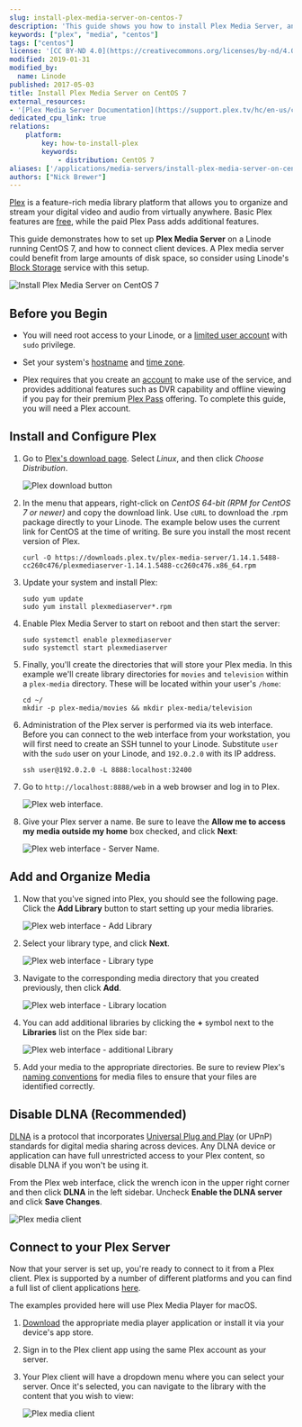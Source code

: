 ```yaml
---
slug: install-plex-media-server-on-centos-7
description: 'This guide shows you how to install Plex Media Server, an application that organizes and can stream your photos, videos, music, and more, on CentOS 7.'
keywords: ["plex", "media", "centos"]
tags: ["centos"]
license: '[CC BY-ND 4.0](https://creativecommons.org/licenses/by-nd/4.0)'
modified: 2019-01-31
modified_by:
  name: Linode
published: 2017-05-03
title: Install Plex Media Server on CentOS 7
external_resources:
- '[Plex Media Server Documentation](https://support.plex.tv/hc/en-us/categories/200007567-Plex-Media-Server)'
dedicated_cpu_link: true
relations:
    platform:
        key: how-to-install-plex
        keywords:
            - distribution: CentOS 7
aliases: ['/applications/media-servers/install-plex-media-server-on-centos-7/']
authors: ["Nick Brewer"]
---
```


[Plex](https://www.plex.tv/) is a feature-rich media library platform that allows you to organize and stream your digital video and audio from virtually anywhere. Basic Plex features are [free](https://support.plex.tv/articles/202526943-plex-free-vs-paid/), while the paid Plex Pass adds additional features.

This guide demonstrates how to set up **Plex Media Server** on a Linode running CentOS 7, and how to connect client devices. A Plex media server could benefit from large amounts of disk space, so consider using Linode's [Block Storage](/docs/products/storage/block-storage/) service with this setup.

![Install Plex Media Server on CentOS 7](install-plex-media-server-on-centos-7.png)


## Before you Begin

- You will need root access to your Linode, or a [limited user account](/docs/products/compute/compute-instances/guides/set-up-and-secure/#add-a-limited-user-account) with `sudo` privilege.

- Set your system's [hostname](/docs/products/compute/compute-instances/guides/set-up-and-secure/#configure-a-custom-hostname) and [time zone](/docs/products/compute/compute-instances/guides/set-up-and-secure/#set-the-timezone).

- Plex requires that you create an [account](https://www.plex.tv/features/) to make use of the service, and provides additional features such as DVR capability and offline viewing if you pay for their premium [Plex Pass](https://www.plex.tv/features/plex-pass/) offering. To complete this guide, you will need a Plex account.


## Install and Configure Plex

1.  Go to [Plex's download page](https://www.plex.tv/media-server-downloads/). Select *Linux*, and then click *Choose Distribution*.

    ![Plex download button](plex-download-button.png)

2.  In the menu that appears, right-click on *CentOS 64-bit (RPM for CentOS 7 or newer)* and copy the download link. Use `cURL` to download the .rpm package directly to your Linode. The example below uses the current link for CentOS at the time of writing. Be sure you install the most recent version of Plex.

        curl -O https://downloads.plex.tv/plex-media-server/1.14.1.5488-cc260c476/plexmediaserver-1.14.1.5488-cc260c476.x86_64.rpm

3.  Update your system and install Plex:

        sudo yum update
        sudo yum install plexmediaserver*.rpm

4.  Enable Plex Media Server to start on reboot and then start the server:

        sudo systemctl enable plexmediaserver
        sudo systemctl start plexmediaserver

5.  Finally, you'll create the directories that will store your Plex media. In this example we'll create library directories for `movies` and `television` within a `plex-media` directory. These will be located within your user's `/home`:

        cd ~/
        mkdir -p plex-media/movies && mkdir plex-media/television

6.  Administration of the Plex server is performed via its web interface. Before you can connect to the web interface from your workstation, you will first need to create an SSH tunnel to your Linode. Substitute `user` with the `sudo` user on your Linode, and `192.0.2.0` with its IP address.

        ssh user@192.0.2.0 -L 8888:localhost:32400

7.  Go to  `http://localhost:8888/web` in a web browser and log in to Plex.

    ![Plex web interface.](plex-browser-view.png)

8.  Give your Plex server a name. Be sure to leave the **Allow me to access my media outside my home** box checked, and click **Next**:

    ![Plex web interface - Server Name.](plex-server-name.png)


## Add and Organize Media

1.  Now that you've signed into Plex, you should see the following page. Click the **Add Library** button to start setting up your media libraries.

    ![Plex web interface - Add Library](plex-add-library.png)

1.  Select your library type, and click **Next**.

    ![Plex web interface - Library type](plex-library-type.png)

1.  Navigate to the corresponding media directory that you created previously, then click **Add**.

    ![Plex web interface - Library location](plex-library-location.png)

1.  You can add additional libraries by clicking the **+** symbol next to the **Libraries** list on the Plex side bar:

    ![Plex web interface - additional Library](plex-additional-library.png)

1.  Add your media to the appropriate directories. Be sure to review Plex's [naming conventions](https://support.plex.tv/hc/en-us/categories/200028098-Media-Preparation) for media files to ensure that your files are identified correctly.

## Disable DLNA (Recommended)

[DLNA](https://en.wikipedia.org/wiki/Digital_Living_Network_Alliance) is a protocol that incorporates [Universal Plug and Play](https://en.wikipedia.org/wiki/Universal_Plug_and_Play) (or UPnP) standards for digital media sharing across devices. Any DLNA device or application can have full unrestricted access to your Plex content, so disable DLNA if you won't be using it.

From the Plex web interface, click the wrench icon in the upper right corner and then click **DLNA** in the left sidebar. Uncheck **Enable the DLNA server** and click **Save Changes**.

![Plex media client](plex-dlna-disable.png)

## Connect to your Plex Server

Now that your server is set up, you're ready to connect to it from a Plex client. Plex is supported by a number of different platforms and you can find a full list of client applications [here](https://support.plex.tv/hc/en-us/categories/200006953-Plex-Apps).

The examples provided here will use Plex Media Player for macOS.

1.  [Download](https://www.plex.tv/downloads/) the appropriate media player application or install it via your device's app store.

1.  Sign in to the Plex client app using the same Plex account as your server.

1.  Your Plex client will have a dropdown menu where you can select your server. Once it's selected, you can navigate to the library with the content that you wish to view:

    ![Plex media client](plex-media-client.png)
